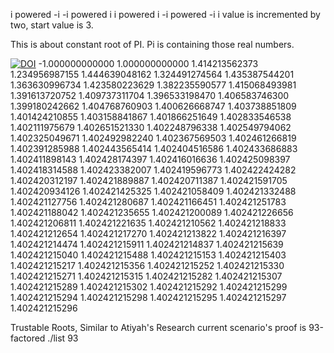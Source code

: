 i powered -i
-i powered i
i powered i
-i powered -i
i value is incremented by two, start value is 3.

This is about constant root of PI.
Pi is containing those real numbers.


[![DOI](https://zenodo.org/badge/DOI/10.5281/zenodo.11518808.svg)](https://doi.org/10.5281/zenodo.11518808)
 -1.000000000000
 1.000000000000
 1.414213562373
 1.234956987155
 1.444639048162
 1.324491274564
 1.435387544201
 1.363630996734
 1.423580223629
 1.382235590577
 1.415068493981
 1.391613720752
 1.409737311704
 1.396533198470
 1.406583746300
 1.399180242662
 1.404768760903
 1.400626668747
 1.403738851809
 1.401424210855
 1.403158841867
 1.401866251649
 1.402833546538
 1.402111975679
 1.402651521330
 1.402248796338
 1.402549794062
 1.402325049671
 1.402492982240
 1.402367569503
 1.402461266819
 1.402391285988
 1.402443565414
 1.402404516586
 1.402433686883
 1.402411898143
 1.402428174397
 1.402416016636
 1.402425098397
 1.402418314588
 1.402423382007
 1.402419596773
 1.402422424282
 1.402420312197
 1.402421889887
 1.402420711387
 1.402421591705
 1.402420934126
 1.402421425325
 1.402421058409
 1.402421332488
 1.402421127756
 1.402421280687
 1.402421166451
 1.402421251783
 1.402421188042
 1.402421235655
 1.402421200089
 1.402421226656
 1.402421206811
 1.402421221635
 1.402421210562
 1.402421218833
 1.402421212654
 1.402421217270
 1.402421213822
 1.402421216397
 1.402421214474
 1.402421215911
 1.402421214837
 1.402421215639
 1.402421215040
 1.402421215488
 1.402421215153
 1.402421215403
 1.402421215217
 1.402421215356
 1.402421215252
 1.402421215330
 1.402421215271
 1.402421215315
 1.402421215282
 1.402421215307
 1.402421215289
 1.402421215302
 1.402421215292
 1.402421215299
 1.402421215294
 1.402421215298
 1.402421215295
 1.402421215297
 1.402421215296

Trustable Roots, Similar to Atiyah's Research
current scenario's proof is 93-factored
./list 93
